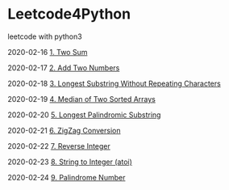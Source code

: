 # Leetcode4Python

leetcode with python3 

2020-02-16 [1. Two Sum](https://leetcode-cn.com/problems/two-sum/)

2020-02-17 [2. Add Two Numbers](https://leetcode-cn.com/problems/add-two-numbers/)

2020-02-18 [3. Longest Substring Without Repeating Characters](https://leetcode-cn.com/problems/longest-substring-without-repeating-characters/)

2020-02-19 [4. Median of Two Sorted Arrays](https://leetcode-cn.com/problems/median-of-two-sorted-arrays/)

2020-02-20 [5. Longest Palindromic Substring](https://leetcode-cn.com/problems/longest-palindromic-substring/)

2020-02-21 [6. ZigZag Conversion](https://leetcode-cn.com/problems/zigzag-conversion/)

2020-02-22 [7. Reverse Integer](https://leetcode-cn.com/problems/reverse-integer/)

2020-02-23 [8. String to Integer (atoi)](https://leetcode-cn.com/problems/string-to-integer-atoi/)

2020-02-24 [9. Palindrome Number](https://leetcode-cn.com/problems/palindrome-number/)